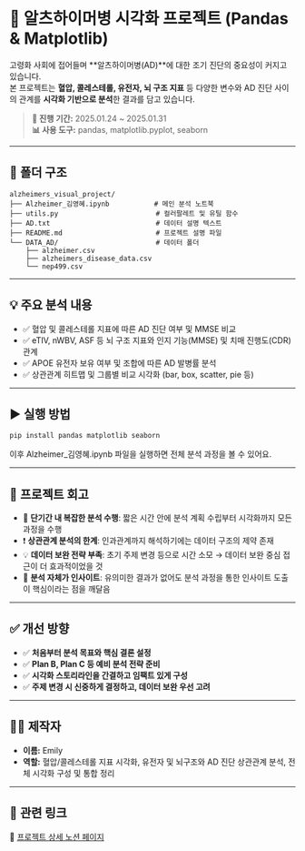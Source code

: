 # 🧠 알츠하이머병 시각화 프로젝트 (Pandas & Matplotlib)

고령화 사회에 접어들며 **알츠하이머병(AD)**에 대한 조기 진단의 중요성이 커지고 있습니다.  
본 프로젝트는 **혈압, 콜레스테롤, 유전자, 뇌 구조 지표** 등 다양한 변수와 AD 진단 사이의 관계를 **시각화 기반으로 분석**한 결과를 담고 있습니다.

> **📅 진행 기간:** 2025.01.24 ~ 2025.01.31  
> **📊 사용 도구:** pandas, matplotlib.pyplot, seaborn

---

## 📂 폴더 구조

```
alzheimers_visual_project/
├── Alzheimer_김영혜.ipynb           # 메인 분석 노트북
├── utils.py                        # 컬러팔레트 및 유틸 함수
├── AD.txt                          # 데이터 설명 텍스트
├── README.md                       # 프로젝트 설명 파일
└── DATA_AD/                        # 데이터 폴더
    ├── alzheimer.csv
    ├── alzheimers_disease_data.csv
    └── nep499.csv
```

---

## 💡 주요 분석 내용

- ✅ 혈압 및 콜레스테롤 지표에 따른 AD 진단 여부 및 MMSE 비교  
- ✅ eTIV, nWBV, ASF 등 뇌 구조 지표와 인지 기능(MMSE) 및 치매 진행도(CDR) 관계  
- ✅ APOE 유전자 보유 여부 및 조합에 따른 AD 발병률 분석  
- ✅ 상관관계 히트맵 및 그룹별 비교 시각화 (bar, box, scatter, pie 등)

---

## ▶️ 실행 방법

```bash
pip install pandas matplotlib seaborn
```
이후 Alzheimer_김영혜.ipynb 파일을 실행하면 전체 분석 과정을 볼 수 있어요.

---

## 💬 프로젝트 회고

- 🎯 **단기간 내 복잡한 분석 수행**: 짧은 시간 안에 분석 계획 수립부터 시각화까지 모든 과정을 수행
- ❗ **상관관계 분석의 한계**: 인과관계까지 해석하기에는 데이터 구조의 제약 존재
- 💡 **데이터 보완 전략 부족**: 초기 주제 변경 등으로 시간 소모 → 데이터 보완 중심 접근이 더 효과적이었을 것
- 🧠 **분석 자체가 인사이트**: 유의미한 결과가 없어도 분석 과정을 통한 인사이트 도출이 핵심이라는 점을 깨달음

---

## ✅ 개선 방향

- ✅ **처음부터 분석 목표와 핵심 결론 설정**
- ✅ **Plan B, Plan C 등 예비 분석 전략 준비**
- ✅ **시각화 스토리라인을 간결하고 임팩트 있게 구성**
- ✅ **주제 변경 시 신중하게 결정하고, 데이터 보완 우선 고려**

---

## 👩‍💻 제작자

- **이름:** Emily  
- **역할:** 혈압/콜레스테롤 지표 시각화, 유전자 및 뇌구조와 AD 진단 상관관계 분석, 전체 시각화 구성 및 통합 정리

---

## 🔗 관련 링크
🧾 [프로젝트 상세 노션 페이지](https://yeonghyekim.notion.site/Alzheimer-s-Disease-18fe2859370c804ab1dbc4bdde782bc7?pvs=4)
